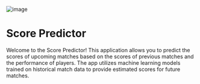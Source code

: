 ![image](https://github.com/novaenforcer-art/score_predictor/assets/82377474/85611b7c-306d-41dd-a42d-245e21cdc324)

# Score Predictor

Welcome to the Score Predictor! This application allows you to predict the scores of upcoming matches based on the scores of previous matches and the performance of players. The app utilizes machine learning models trained on historical match data to provide estimated scores for future matches.
